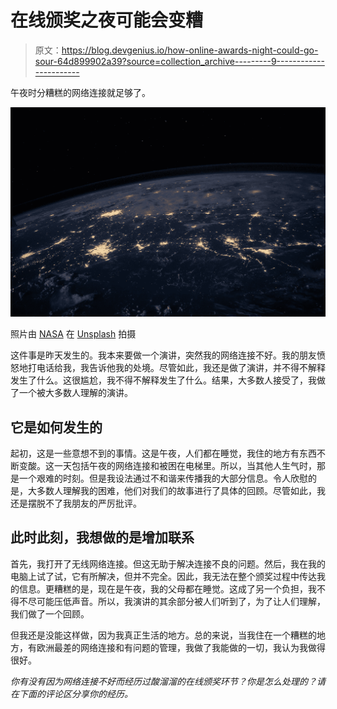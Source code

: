 # 在线颁奖之夜可能会变糟

> 原文：<https://blog.devgenius.io/how-online-awards-night-could-go-sour-64d899902a39?source=collection_archive---------9----------------------->

午夜时分糟糕的网络连接就足够了。

![](img/7bec63e1b199d01d7d5c23e7705982c5.png)

照片由 [NASA](https://unsplash.com/@nasa?utm_source=medium&utm_medium=referral) 在 [Unsplash](https://unsplash.com?utm_source=medium&utm_medium=referral) 拍摄

这件事是昨天发生的。我本来要做一个演讲，突然我的网络连接不好。我的朋友愤怒地打电话给我，我告诉他我的处境。尽管如此，我还是做了演讲，并不得不解释发生了什么。这很尴尬，我不得不解释发生了什么。结果，大多数人接受了，我做了一个被大多数人理解的演讲。

## 它是如何发生的

起初，这是一些意想不到的事情。这是午夜，人们都在睡觉，我住的地方有东西不断变酸。这一天包括午夜的网络连接和被困在电梯里。所以，当其他人生气时，那是一个艰难的时刻。但是我设法通过不和谐来传播我的大部分信息。令人欣慰的是，大多数人理解我的困难，他们对我们的故事进行了具体的回顾。尽管如此，我还是摆脱不了我朋友的严厉批评。

## 此时此刻，我想做的是增加联系

首先，我打开了无线网络连接。但这无助于解决连接不良的问题。然后，我在我的电脑上试了试，它有所解决，但并不完全。因此，我无法在整个颁奖过程中传达我的信息。更糟糕的是，现在是午夜，我的父母都在睡觉。这成了另一个负担，我不得不尽可能压低声音。所以，我演讲的其余部分被人们听到了，为了让人们理解，我们做了一个回顾。

但我还是没能这样做，因为我真正生活的地方。总的来说，当我住在一个糟糕的地方，有欧洲最差的网络连接和有问题的管理，我做了我能做的一切，我认为我做得很好。

*你有没有因为网络连接不好而经历过酸溜溜的在线颁奖环节？你是怎么处理的？请在下面的评论区分享你的经历。*